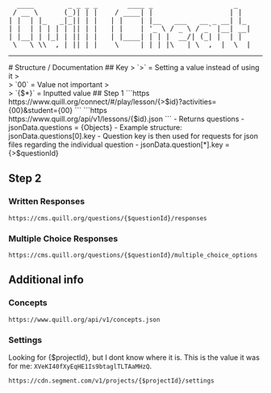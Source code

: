<pre>
  ____        _ _ _ _       ____ _                   _   
 / __ \      (_)| | |    / ____| |                  | |  
| |  | |_   _|_|| | |   | |    | |__   ___   __ _ __| |_ 
| |  | | | | | || | |   | |    | '_ \ / _ \ / _` |__| __|
| |__| | |_| | || | |   | |____| | | |  __/| (_| |  | | 
 \___\_\\__,_| ||_|_|    \_____|_| |_|\___| \__,__|  \__|
</pre>
<hr />
# Structure / Documentation
## Key
> `>` = Setting a value instead of using it
> <br/>
> `00` = Value not important
> <br/>
> `{$*}` = Inputted value
## Step 1
```https
https://www.quill.org/connect/#/play/lesson/{>$id}?activities={00}&student={00}
```
```https
https://www.quill.org/api/v1/lessons/{$id}.json
```
- Returns questions
- jsonData.questions = {Objects}
- Example structure: jsonData.questions[0].key
- Question key is then used for requests for json files regarding the individual question
	- jsonData.question[*].key = {>$questionId}

<!-- Not Needed: https://www.quill.org/api/v1/questions/{$questionId}.json
	Returns question data
-->

## Step 2
### Written Responses
```https
https://cms.quill.org/questions/{$questionId}/responses
```
### Multiple Choice Responses
```https
https://cms.quill.org/questions/{$questionId}/multiple_choice_options
```

## Additional info
### Concepts
```https
https://www.quill.org/api/v1/concepts.json
```
### Settings
Looking for {$projectId}, but I dont know where it is. This is the value it was for me: `XVeKI40fXyEqHE1Is9btaglTLTAaMHzQ`.
```https
https://cdn.segment.com/v1/projects/{$projectId}/settings
```